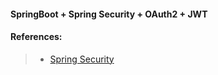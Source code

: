#### SpringBoot + Spring Security + OAuth2 + JWT

#### References:
> - [Spring Security](https://spring.io/projects/spring-security#support)
